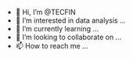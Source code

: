 - 👋 Hi, I’m @TECFIN
- 👀 I’m interested in data analysis ...
- 🌱 I’m currently learning ...
- 💞️ I’m looking to collaborate on ...
- 📫 How to reach me ...

<!---
TECFIN/TECFIN is a ✨ special ✨ repository because its `README.md` (this file) appears on your GitHub profile.
You can click the Preview link to take a look at your changes.
--->
